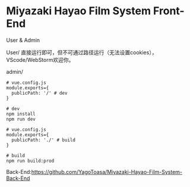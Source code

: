 # Miyazaki Hayao Film System Front-End
 User & Admin

User/
直接运行即可，但不可通过路径运行（无法设置cookies），VScode/WebStorm欢迎你。

admin/

```
# vue.config.js
module.exports={
  publicPath: '/' # dev
}

# dev
npm install
npm run dev

# vue.config.js
module.exports={
  publicPath: './' # build
}

# build
npm run build:prod
```
Back-End:https://github.com/YagoToasa/Miyazaki-Hayao-Film-System-Back-End

